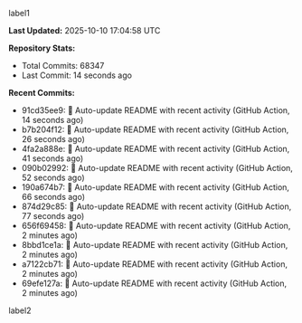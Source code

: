 
label1 
<!-- ACTIVITY_START -->
**Last Updated:** 2025-10-10 17:04:58 UTC

**Repository Stats:**
- Total Commits: 68347
- Last Commit: 14 seconds ago

**Recent Commits:**
- 91cd35ee9: 🤖 Auto-update README with recent activity (GitHub Action, 14 seconds ago)
- b7b204f12: 🤖 Auto-update README with recent activity (GitHub Action, 26 seconds ago)
- 4fa2a888e: 🤖 Auto-update README with recent activity (GitHub Action, 41 seconds ago)
- 090b02992: 🤖 Auto-update README with recent activity (GitHub Action, 52 seconds ago)
- 190a674b7: 🤖 Auto-update README with recent activity (GitHub Action, 66 seconds ago)
- 874d29c85: 🤖 Auto-update README with recent activity (GitHub Action, 77 seconds ago)
- 656f69458: 🤖 Auto-update README with recent activity (GitHub Action, 2 minutes ago)
- 8bbd1ce1a: 🤖 Auto-update README with recent activity (GitHub Action, 2 minutes ago)
- a7122cb71: 🤖 Auto-update README with recent activity (GitHub Action, 2 minutes ago)
- 69efe127a: 🤖 Auto-update README with recent activity (GitHub Action, 2 minutes ago)
<!-- ACTIVITY_END -->

label2
